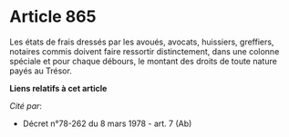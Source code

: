 # Article 865

Les états de frais dressés par les avoués, avocats, huissiers, greffiers, notaires commis doivent faire ressortir
distinctement, dans une colonne spéciale et pour chaque débours, le montant des droits de toute nature payés au Trésor.

**Liens relatifs à cet article**

_Cité par_:

  - Décret n°78-262 du 8 mars 1978 - art. 7 (Ab)
